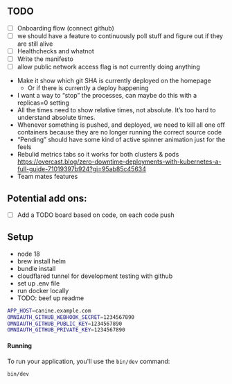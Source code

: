 ## TODO

- [ ] Onboarding flow (connect github)
- [ ] we should have a feature to continuously poll stuff and figure out if they are still alive
- [ ] Healthchecks and whatnot
- [ ] Write the manifesto
- [ ] allow public network access flag is not currently doing anything
* Make it show which git SHA is currently deployed on the homepage
    * Or if there is currently a deploy happening
* I want a way to “stop” the processes, can maybe do this with a replicas=0 setting
* All the times need to show relative times, not absolute. It’s too hard to understand absolute times.
* Whenever something is pushed, and deployed, we need to kill all one off containers because they are no longer running the correct source code
* “Pending” should have some kind of active spinner animation just for the feels
* Rebulid metrics tabs so it works for both clusters & pods
https://overcast.blog/zero-downtime-deployments-with-kubernetes-a-full-guide-71019397b924?gi=95ab85c45634
* Team mates features

## Potential add ons:
- [ ] Add a TODO board based on code, on each code push

## Setup

- node 18
- brew install helm
- bundle install
- cloudflared tunnel for development testing with github
- set up .env file
- run docker locally
- TODO: beef up readme

```bash
APP_HOST=canine.example.com
OMNIAUTH_GITHUB_WEBHOOK_SECRET=1234567890
OMNIAUTH_GITHUB_PUBLIC_KEY=1234567890
OMNIAUTH_GITHUB_PRIVATE_KEY=1234567890
```

#### Running

To run your application, you'll use the `bin/dev` command:

```bash
bin/dev
```
